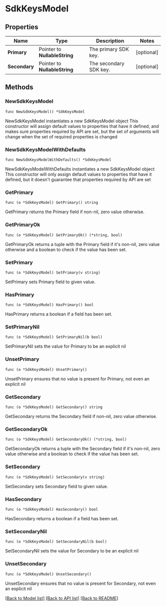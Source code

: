 # SdkKeysModel

## Properties

Name | Type | Description | Notes
------------ | ------------- | ------------- | -------------
**Primary** | Pointer to **NullableString** | The primary SDK key. | [optional] 
**Secondary** | Pointer to **NullableString** | The secondary SDK key. | [optional] 

## Methods

### NewSdkKeysModel

`func NewSdkKeysModel() *SdkKeysModel`

NewSdkKeysModel instantiates a new SdkKeysModel object
This constructor will assign default values to properties that have it defined,
and makes sure properties required by API are set, but the set of arguments
will change when the set of required properties is changed

### NewSdkKeysModelWithDefaults

`func NewSdkKeysModelWithDefaults() *SdkKeysModel`

NewSdkKeysModelWithDefaults instantiates a new SdkKeysModel object
This constructor will only assign default values to properties that have it defined,
but it doesn't guarantee that properties required by API are set

### GetPrimary

`func (o *SdkKeysModel) GetPrimary() string`

GetPrimary returns the Primary field if non-nil, zero value otherwise.

### GetPrimaryOk

`func (o *SdkKeysModel) GetPrimaryOk() (*string, bool)`

GetPrimaryOk returns a tuple with the Primary field if it's non-nil, zero value otherwise
and a boolean to check if the value has been set.

### SetPrimary

`func (o *SdkKeysModel) SetPrimary(v string)`

SetPrimary sets Primary field to given value.

### HasPrimary

`func (o *SdkKeysModel) HasPrimary() bool`

HasPrimary returns a boolean if a field has been set.

### SetPrimaryNil

`func (o *SdkKeysModel) SetPrimaryNil(b bool)`

 SetPrimaryNil sets the value for Primary to be an explicit nil

### UnsetPrimary
`func (o *SdkKeysModel) UnsetPrimary()`

UnsetPrimary ensures that no value is present for Primary, not even an explicit nil
### GetSecondary

`func (o *SdkKeysModel) GetSecondary() string`

GetSecondary returns the Secondary field if non-nil, zero value otherwise.

### GetSecondaryOk

`func (o *SdkKeysModel) GetSecondaryOk() (*string, bool)`

GetSecondaryOk returns a tuple with the Secondary field if it's non-nil, zero value otherwise
and a boolean to check if the value has been set.

### SetSecondary

`func (o *SdkKeysModel) SetSecondary(v string)`

SetSecondary sets Secondary field to given value.

### HasSecondary

`func (o *SdkKeysModel) HasSecondary() bool`

HasSecondary returns a boolean if a field has been set.

### SetSecondaryNil

`func (o *SdkKeysModel) SetSecondaryNil(b bool)`

 SetSecondaryNil sets the value for Secondary to be an explicit nil

### UnsetSecondary
`func (o *SdkKeysModel) UnsetSecondary()`

UnsetSecondary ensures that no value is present for Secondary, not even an explicit nil

[[Back to Model list]](../README.md#documentation-for-models) [[Back to API list]](../README.md#documentation-for-api-endpoints) [[Back to README]](../README.md)


